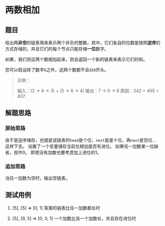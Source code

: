 # 两数相加
## 题目
给出两**非空**的链表用来表示两个非负的整数。其中，它们各自的位数是按照**逆序**的方式存储的，并且它们的每个节点只能存储**一位**数字。

如果，我们将这两个数相加起来，则会返回一个新的链表来表示它们的和。

您可以假设除了数字`0`之外，这两个数都不会以`0`开头。

>示例：
>
>输入：(2 -> 4 -> 3) + (5 -> 6 -> 4)
>输出：7 -> 0 -> 8
>原因：342 + 465 = 807

## 解题思路
### 原始思路
由于是逆序储存，也就是说链表的`head`是个位，`next`是是十位，再`next`是百位...这样下去。
设置了一个变量储存当前位相加是否有进位。
如果任一加数某一位缺省，视作0。
即使没有加数也要考虑加上进位的1。

### 追加思路
当任一加数为空时，输出空链表。



## 测试用例
1. [5], [5] => [0, 1] 答案的链表比任一加数都长时

2. [5], [9, 5] => [0, 0, 1] 一个加数比另一个加数长，并且存在进位时
